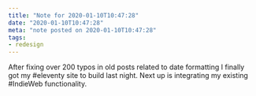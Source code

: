 ```yaml
---
title: "Note for 2020-01-10T10:47:28"
date: "2020-01-10T10:47:28"
meta: "note posted on 2020-01-10T10:47:28"
tags:
- redesign
---
```

After fixing over 200 typos in old posts related to date formatting I finally got my #eleventy site to build last night. Next up is integrating my existing #IndieWeb functionality.
